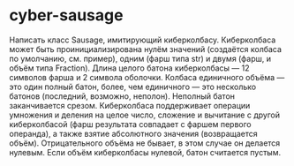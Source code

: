 # cyber-sausage
Написать класс Sausage, имитирующий киберколбасу. Киберколбаса может быть проинициализирована нулём значений (создаётся колбаса по умолчанию, см. пример), одним (фарш типа str) и двумя (фарш, и объём типа Fraction). Длина целого батона киберколбасы — 12 символов фарша и 2 символа оболочки. Колбаса единичного объёма — это один полный батон, более, чем единичного — это несколько батонов (последний, возможно, неполон). Неполный батон заканчивается срезом. Киберколбаса поддерживает операции умножения и деления на целое число, сложение и вычитание с другой киберколбасой (фарш результата совпадает с фаршем первого операнда), а также взятие абсолютного значения (возвращается объём). Отрицательного объёма не бывает, в этом случае он делается нулевым. Если объём киберколбасы нулевой, батон считается пустым.

